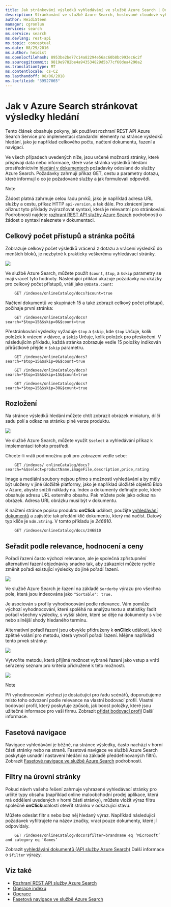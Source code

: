 ```yaml
---
title: Jak stránkování výsledků vyhledávání ve službě Azure Search | Dokumentace Microsoftu
description: Stránkování ve službě Azure Search, hostované cloudové vyhledávací službě v Microsoft Azure.
author: HeidiSteen
manager: cgronlun
services: search
ms.service: search
ms.devlang: rest-api
ms.topic: conceptual
ms.date: 08/29/2016
ms.author: heidist
ms.openlocfilehash: 8953be2be77c14a82294e56ac60b8bc993ec6c2f
ms.sourcegitcommit: 9819e9782be4a943534829d5b77cf60dea4290a2
ms.translationtype: MT
ms.contentlocale: cs-CZ
ms.lasthandoff: 08/06/2018
ms.locfileid: "39527065"
---
```

# <a name="how-to-page-search-results-in-azure-search"></a>Jak v Azure Search stránkovat výsledky hledání
Tento článek obsahuje pokyny, jak používat rozhraní REST API Azure Search Service pro implementaci standardní elementy na stránce výsledků hledání, jako je například celkového počtu, načtení dokumentu, řazení a navigaci.

Ve všech případech uvedených níže, jsou určené možnosti stránky, které přispívají data nebo informace, které vaše stránka výsledků hledání prostřednictvím [hledání v dokumentech](https://docs.microsoft.com/rest/api/searchservice/Search-Documents) požadavky odeslané do služby Azure Search. Požadavky zahrnují příkaz GET, cestu a parametry dotazu, které informují o co je požadované služby a jak formulovali odpovědi.

> [!NOTE]
> Žádost platná zahrnuje celou řadu prvků, jako je například adresa URL služby a cestu, příkaz HTTP `api-version`, a tak dále. Pro zkrácení jsme oříznut tyto příklady zvýrazňovat syntaxi, která je relevantní pro stránkování. Podrobnosti najdete [rozhraní REST API služby Azure Search](https://docs.microsoft.com/rest/api/searchservice) podrobnosti o žádost o syntaxi naleznete v dokumentaci.
> 
> 

## <a name="total-hits-and-page-counts"></a>Celkový počet přístupů a stránka počítá
Zobrazuje celkový počet výsledků vrácená z dotazu a vrácení výsledků do menších bloků, je nezbytné k prakticky veškerému vyhledávací stránky.

![][1]

Ve službě Azure Search, můžete použít `$count`, `$top`, a `$skip` parametry se mají vracet tyto hodnoty. Následující příklad ukazuje požadavky na ukázky pro celkový počet přístupů, vrátí jako `@OData.count`:

        GET /indexes/onlineCatalog/docs?$count=true

Načtení dokumentů ve skupinách 15 a také zobrazit celkový počet přístupů, počínaje první stránka:

        GET /indexes/onlineCatalog/docs?search=*$top=15&$skip=0&$count=true

Přestránkování výsledky vyžaduje `$top` a `$skip`, kde `$top` Určuje, kolik položek k vrácení v dávce, a `$skip` Určuje, kolik položek pro přeskočení. V následujícím příkladu, každá stránka zobrazuje vedle 15 položky indikován přírůstkové přejde v `$skip` parametru.

        GET /indexes/onlineCatalog/docs?search=*$top=15&$skip=0&$count=true

        GET /indexes/onlineCatalog/docs?search=*$top=15&$skip=15&$count=true

        GET /indexes/onlineCatalog/docs?search=*$top=15&$skip=30&$count=true

## <a name="layout"></a>Rozložení
Na stránce výsledků hledání můžete chtít zobrazit obrázek miniatury, dílčí sadu polí a odkaz na stránku plné verze produktu.

 ![][2]

Ve službě Azure Search, můžete využít `$select` a vyhledávání příkaz k implementaci tohoto prostředí.

Chcete-li vrátí podmnožinu polí pro zobrazení vedle sebe:

        GET /indexes/ onlineCatalog/docs?search=*&$select=productName,imageFile,description,price,rating 

Image a mediální soubory nejsou přímo s možností vyhledávání a by měly být uloženy v jiné úložiště platformy, jako je například úložiště objektů Blob v Azure, abyste snížili náklady na. Index a dokumenty definujte pole, které obsahuje adresu URL externího obsahu. Pak můžete pole jako odkaz na obrázek. Adresa URL obrázku musí být v dokumentu.

K načtení stránce popisu produktu **onClick** událost, použijte [vyhledávání dokumentů](https://docs.microsoft.com/rest/api/searchservice/Lookup-Document) a zajistěte tak předání klíč dokumentu, který má načíst. Datový typ klíče je `Edm.String`. V tomto příkladu je *246810*. 

        GET /indexes/onlineCatalog/docs/246810

## <a name="sort-by-relevance-rating-or-price"></a>Seřadit podle relevance, hodnocení a ceny
Pořadí řazení často výchozí relevance, ale je společná zpřístupnění alternativní řazení objednávky snadno tak, aby zákazníci můžete rychle změnit pořadí existující výsledky do jiné pořadí řazení.

 ![][3]

Ve službě Azure Search je řazení na základě `$orderby` výrazu pro všechna pole, která jsou indexována jako `"Sortable": true.`

Je asociován s profily vyhodnocování podle relevance. Vám pomůže výchozí vyhodnocování, které spoléhá na analýzu textu a statistiky řadit pořadí všechny výsledky, s vyšší skóre, které se děje na dokumenty s více nebo silnější shody hledaného termínu.

Alternativní pořadí řazení jsou obvykle přidruženy k **onClick** události, které zpětné volání pro metodu, která vytvoří pořadí řazení. Mějme například tento prvek stránky:

 ![][4]

Vytvoříte metodu, která přijímá možnost vybrané řazení jako vstup a vrátí seřazený seznam pro kritéria přidružené k této možnosti.

 ![][5]

> [!NOTE]
> Při vyhodnocování výchozí je dostačující pro řadu scénářů, doporučujeme místo toho odvození podle relevance na vlastní bodovací profil. Vlastní bodovací profil, který poskytuje způsob, jak boost položky, které jsou užitečné informace pro vaši firmu. Zobrazit [přidat bodovací profil](https://docs.microsoft.com/rest/api/searchservice/Add-scoring-profiles-to-a-search-index) Další informace. 
> 
> 

## <a name="faceted-navigation"></a>Fasetová navigace
Navigace vyhledávání je běžné, na stránce výsledky, často nachází v horní části stránky nebo na straně. Fasetová navigace ve službě Azure Search poskytuje usnadní nastavení hledání na základě předdefinovaných filtrů. Zobrazit [Fasetové navigace ve službě Azure Search](search-faceted-navigation.md) podrobnosti.

## <a name="filters-at-the-page-level"></a>Filtry na úrovni stránky
Pokud návrh vašeho řešení zahrnuje vyhrazené vyhledávací stránky pro určité typy obsahu (například online maloobchodní prodej aplikace, která má oddělení uvedených v horní části stránky), můžete vložit výraz filtru společně **onClick**událostí otevřít stránku v odkazující stavu. 

Můžete odeslat filtr s nebo bez něj hledaný výraz. Například následující požadavek vyfiltrujete na název značky, vrací pouze dokumenty, které jí odpovídaly.

        GET /indexes/onlineCatalog/docs?$filter=brandname eq ‘Microsoft’ and category eq ‘Games’

Zobrazit [vyhledávání dokumentů (API služby Azure Search)](https://docs.microsoft.com/rest/api/searchservice/Search-Documents) Další informace o `$filter` výrazy.

## <a name="see-also"></a>Viz také
* [Rozhraní REST API služby Azure Search](https://docs.microsoft.com/rest/api/searchservice)
* [Operace indexu](https://docs.microsoft.com/rest/api/searchservice/Index-operations)
* [Operace](https://docs.microsoft.com/rest/api/searchservice/Document-operations)
* [Fasetová navigace ve službě Azure Search](search-faceted-navigation.md)

<!--Image references-->
[1]: ./media/search-pagination-page-layout/Pages-1-Viewing1ofNResults.PNG
[2]: ./media/search-pagination-page-layout/Pages-2-Tiled.PNG
[3]: ./media/search-pagination-page-layout/Pages-3-SortBy.png
[4]: ./media/search-pagination-page-layout/Pages-4-SortbyRelevance.png
[5]: ./media/search-pagination-page-layout/Pages-5-BuildSort.png 
